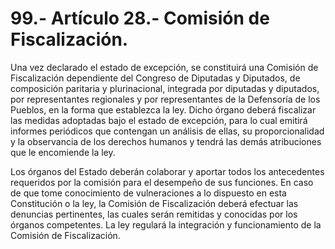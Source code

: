 # 99.- Artículo 28.- Comisión de Fiscalización.

Una vez declarado el estado de excepción, se constituirá una Comisión de Fiscalización dependiente del Congreso de Diputadas y Diputados, de composición paritaria y plurinacional, integrada por diputadas y diputados, por representantes regionales y por representantes de la Defensoría de los Pueblos, en la forma que establezca la ley. Dicho órgano deberá fiscalizar las medidas adoptadas bajo el estado de excepción, para lo cual emitirá informes periódicos que contengan un análisis de ellas, su proporcionalidad y la observancia de los derechos humanos y tendrá las demás atribuciones que le encomiende la ley.&#x20;

Los órganos del Estado deberán colaborar y aportar todos los antecedentes requeridos por la comisión para el desempeño de sus funciones. En caso de que tome conocimiento de vulneraciones a lo dispuesto en esta Constitución o la ley, la Comisión de Fiscalización deberá efectuar las denuncias pertinentes, las cuales serán remitidas y conocidas por los órganos competentes. La ley regulará la integración y funcionamiento de la Comisión de Fiscalización.
